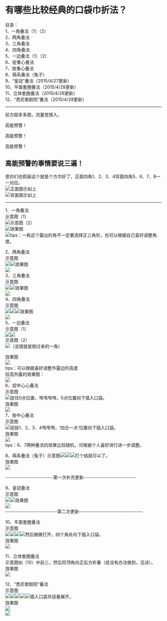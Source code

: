 # 有哪些比较经典的口袋巾折法？

目录：  
1、一角叠法（1）（2）  
2、两角叠法  
3、三角叠法  
4、四角叠法  
5、一边叠法（1）（2）  
6、捉重心叠法  
7、放重心叠法  
8、萌系叠法（兔子）  
9、“皇冠”叠法（2015/4/27更新）  
10、平面套圈叠法（2015/4/28更新）  
11、立体套圈叠法（2015/4/28更新）  
12、“悉尼歌剧院”叠法（2015/4/28更新）  

--------------------------------------------------------------------------  

前方超多多图，流量党慎入。  

高能预警！  

高能预警！  

高能预警！  

高能预警的事情要说三遍！  
------------------------------------------------------------------  

恩你们也假装这个就是个方巾好了，正面四角1、2、3、4背面四角5、6、7、8一一对应。  
![](https://pic1.zhimg.com/81c59fc3226557899aa232c774a3d78c_b.jpg)正面图示如上  
![](https://pic2.zhimg.com/c8f8ee43eb8119b642cd979039e37551_b.jpg)背面图示如上  

-----------------------------------------------------------------------  

1、一角叠法  
示意图（1）  
![](https://pic2.zhimg.com/338b510fecb359c0fe5afa70c90ac651_b.jpg)示意图（2）  
![](https://pic1.zhimg.com/634bfb417da73dbfb8ed8d0878e77928_b.jpg)效果图  
![](https://pic2.zhimg.com/d4f7152040cf1980750fdd0813c4db1d_b.png)tips：一角这个露出的角不一定要选择正三角形，也可以根据自己喜好调整角度。  

2、两角叠法  
示意图  
![](https://pic2.zhimg.com/8ce661cf80d87d6c349f59b21c286ab9_b.jpg)![](https://pic4.zhimg.com/cab425d3a4f294e7618630b107d5d3cb_b.jpg)效果图  
![](https://pic4.zhimg.com/a0bd3714ba5b624619c84d3550422e1f_b.png)  
3、三角叠法  
示意图  
![](https://pic2.zhimg.com/5c892040eed65cee6e981ec1ea46eca9_b.jpg)![](https://pic2.zhimg.com/20ae25db56a85af45abab68e1b71b5c9_b.jpg)效果图  
![](https://pic2.zhimg.com/63e7cee772e5c815d08944649f0e6215_b.png)  
4、四角叠法  
示意图  
![](https://pic4.zhimg.com/88bb0c3fbc3e553714b0d33c251aadf7_b.jpg)![](https://pic1.zhimg.com/9c6940b1d76292f728ce500bbb41e794_b.jpg)![](https://pic3.zhimg.com/1a29f43a4ad4512645d6032664018426_b.jpg)效果图  
![](https://pic3.zhimg.com/2b71038fb9011b5832dffa7c7034e4ca_b.jpg)  
5、一边叠法  
示意图（1）  
![](https://pic4.zhimg.com/ac7d87321ee4d23388b90eba4ce18f1f_b.jpg)![](https://pic3.zhimg.com/2ef866f4fd05ac8831b913c836d79fd2_b.jpg)  
示意图（2）  
![](https://pic4.zhimg.com/5cab83fc5dd996cbe6852873596c5797_b.jpg)（没错就是倒过来的一角）  

效果图  
![](https://pic4.zhimg.com/efcabce935ada4451cefb16edfa80da7_b.png)  
tips：可以根据喜好调整外露边的高度  
较高外露的效果图：  
![](https://pic4.zhimg.com/1a25f8df141cabaabeb7473ccbe8f84b_b.png)  
6、捉中心心叠法  
示意图  
![](https://pic1.zhimg.com/7e7d7d6fb6252381e3b424f80fbd6a44_b.jpg)捉住0点位置，甩甩甩甩，0点位置向下插入口袋。  
效果图  
![](https://pic2.zhimg.com/1e5d0989b0d40d71799a2ba5c9ad61b5_b.png)  
7、放中心叠法  
示意图  
![](https://pic4.zhimg.com/52bb80f576b54cc6898045f7f693038b_b.jpg)捉拢1、2、3、4甩甩甩，‘四合一点’位置向下插入口袋。  
效果图  
![](https://pic2.zhimg.com/ca5ffe5380b5ee5d6e5552844564cd81_b.png)  
tips：6、7两种叠法的效果比较随机，可根据个人喜好进行进一步调整。  

8、萌系叠法（兔子）示意图![](https://pic3.zhimg.com/893145d3df175db5019fe380ff78cb7e_b.jpg)![](https://pic1.zhimg.com/42387413c5610b3fd096e732f2392c18_b.jpg)![](https://pic4.zhimg.com/5973ac66a14bf0f41e25e0e64e87fabb_b.jpg)打个结就可以了。  
效果图  
![](https://pic3.zhimg.com/232076a2dc9b57235c2f8e935471108e_b.png)  

------------------------第一次补充更新--------------------------  

9、皇冠叠法  
示意图  
![](https://pic1.zhimg.com/e9b30f7025934ef3c2c69ae59f6ac890_b.jpg)![](https://pic1.zhimg.com/0a6810b20ce7a2a24f01cc9894451d08_b.jpg)效果图  
![](https://pic1.zhimg.com/b1eb3ef0ce2753734800eb285ed42e60_b.jpg)  
--------------------------第二次更新--------------------------------  

10、平面套圈叠法  
示意图  
![](https://pic3.zhimg.com/df9b5013d98c4767809bf1b2422c0142_b.jpg)![](https://pic1.zhimg.com/83e9dd8ac7b602127e557e0795578c78_b.jpg)![](https://pic2.zhimg.com/b0fc1878881b3965a10cc4fbb0220455_b.jpg)![](https://pic3.zhimg.com/73f6b38715f238dae49c80cba7200042_b.jpg)然后微微打开，四个角处向下插入口袋。  
效果图  
![](https://pic3.zhimg.com/751ffe29a0c97b79908a2ace081e6212_b.jpg)  

11、立体套圈叠法  
示意图如（10）中前三，然后将顶角向正后方折叠（纸没有办法做到，见谅）。  
效果图  
![](https://pic3.zhimg.com/218863b8641d6ca02b67fbf2c804b97a_b.jpg)  

12、“悉尼歌剧院”叠法  
示意图  
![](https://pic3.zhimg.com/3434cc4f6f95ef5b08fb64fea83217a2_b.jpg)![](https://pic1.zhimg.com/a6f8c47f7746cea8aae19dbe8ff86588_b.jpg)![](https://pic1.zhimg.com/0ecfddc4c4fa427df4e559f7bb57dcb0_b.jpg)![](https://pic3.zhimg.com/50885dcb51124257c0984f850b611c22_b.jpg)![](https://pic3.zhimg.com/ad17d5fece826cad2abf88f65605c266_b.jpg)插入口袋并适量展开。  
效果图  
![](https://pic1.zhimg.com/b03dd095515a39435061dd8c4486fb68_b.jpg)  
![](https://pic3.zhimg.com/f162100ab4bcc60c96265155d180faaa_b.png)